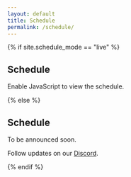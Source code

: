```yaml
---
layout: default
title: Schedule
permalink: /schedule/
---
```


{% if site.schedule_mode == "live" %}
<section class="card">
  <h2>Schedule</h2>
  <div id="schedule-root" class="schedule"></div>
  <noscript><p class="note">Enable JavaScript to view the schedule.</p></noscript>
</section>

<!-- Pass an absolute URL so the JS never guesses the path -->
<script>window.SCHEDULE_URL = '/data/schedule.json';</script>
<script src="{{ '/assets/schedule.js' | relative_url }}"></script>
{% else %}
<section class="card center">
  <h2>Schedule</h2>
  <p>To be announced soon.</p>
  <p class="note">Follow updates on our <a href="{{ site.discord_url }}">Discord</a>.</p>
</section>
{% endif %}
